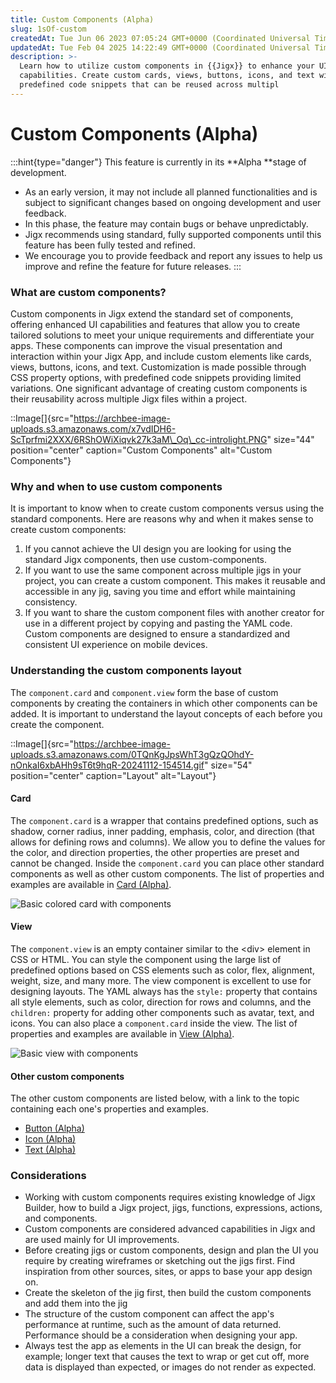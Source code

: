 ```yaml
---
title: Custom Components (Alpha)
slug: 1sOf-custom
createdAt: Tue Jun 06 2023 07:05:24 GMT+0000 (Coordinated Universal Time)
updatedAt: Tue Feb 04 2025 14:22:49 GMT+0000 (Coordinated Universal Time)
description: >-
  Learn how to utilize custom components in {{Jigx}} to enhance your UI
  capabilities. Create custom cards, views, buttons, icons, and text with
  predefined code snippets that can be reused across multipl
---
```


# Custom Components (Alpha)

:::hint{type="danger"} This feature is currently in its \*\*Alpha \*\*stage of development.

* As an early version, it may not include all planned functionalities and is subject to significant changes based on ongoing development and user feedback.
* In this phase, the feature may contain bugs or behave unpredictably.
* Jigx recommends using standard, fully supported components until this feature has been fully tested and refined.
* We encourage you to provide feedback and report any issues to help us improve and refine the feature for future releases. :::

### What are custom components?

Custom components in Jigx extend the standard set of components, offering enhanced UI capabilities and features that allow you to create tailored solutions to meet your unique requirements and differentiate your apps. These components can improve the visual presentation and interaction within your Jigx App, and include custom elements like cards, views, buttons, icons, and text. Customization is made possible through CSS property options, with predefined code snippets providing limited variations. One significant advantage of creating custom components is their reusability across multiple Jigx files within a project.

::Image\[]{src="https://archbee-image-uploads.s3.amazonaws.com/x7vdIDH6-ScTprfmi2XXX/6RShOWiXiqvk27k3aM\_Oq\_cc-introlight.PNG" size="44" position="center" caption="Custom Components" alt="Custom Components"}

### Why and when to use custom components

It is important to know when to create custom components versus using the standard components. Here are reasons why and when it makes sense to create custom components:

1. If you cannot achieve the UI design you are looking for using the standard Jigx components, then use custom-components.
2. If you want to use the same component across multiple jigs in your project, you can create a custom component. This makes it reusable and accessible in any jig, saving you time and effort while maintaining consistency.
3. If you want to share the custom component files with another creator for use in a different project by copying and pasting the YAML code. Custom components are designed to ensure a standardized and consistent UI experience on mobile devices.

### Understanding the custom components layout

The `component.card` and `component.view` form the base of custom components by creating the containers in which other components can be added. It is important to understand the layout concepts of each before you create the component.

::Image\[]{src="https://archbee-image-uploads.s3.amazonaws.com/0TQnKgJpsWhT3gQzQOhdY-nOnkaI6xbAHh9sT6t9hqR-20241112-154514.gif" size="54" position="center" caption="Layout" alt="Layout"}

#### Card

The `component.card` is a wrapper that contains predefined options, such as shadow, corner radius, inner padding, emphasis, color, and direction (that allows for defining rows and columns). We allow you to define the values for the color, and direction properties, the other properties are preset and cannot be changed. Inside the `component.card` you can place other standard components as well as other custom components. The list of properties and examples are available in [Card (Alpha)](https://docs.jigx.com/examples/card-alpha).

![Basic colored card with components](https://archbee-image-uploads.s3.amazonaws.com/0TQnKgJpsWhT3gQzQOhdY-PnlxTP5Ml3rCqZoug2KsK-20241119-121514.png)

#### View

The `component.view` is an empty container similar to the \<div> element in CSS or HTML. You can style the component using the large list of predefined options based on CSS elements such as color, flex, alignment, weight, size, and many more. The view component is excellent to use for designing layouts. The YAML always has the `style:` property that contains all style elements, such as color, direction for rows and columns, and the `children:` property for adding other components such as avatar, text, and icons. You can also place a `component.card` inside the view. The list of properties and examples are available in [View (Alpha)](https://docs.jigx.com/examples/view-alpha).

![Basic view with components](https://archbee-image-uploads.s3.amazonaws.com/0TQnKgJpsWhT3gQzQOhdY-klCHBlHD_F_AuhVozc5p2-20241119-122417.png)

#### Other custom components

The other custom components are listed below, with a link to the topic containing each one's properties and examples.

* [Button (Alpha)](https://docs.jigx.com/examples/button-alpha)
* [Icon (Alpha)](https://docs.jigx.com/examples/icon-alpha)
* [Text (Alpha)](https://docs.jigx.com/examples/text-alpha)

### Considerations

* Working with custom components requires existing knowledge of Jigx Builder, how to build a Jigx project, jigs, functions, expressions, actions, and components.
* Custom components are considered advanced capabilities in Jigx and are used mainly for UI improvements.
* Before creating jigs or custom components, design and plan the UI you require by creating wireframes or sketching out the jigs first. Find inspiration from other sources, sites, or apps to base your app design on.
* Create the skeleton of the jig first, then build the custom components and add them into the jig
* The structure of the custom component can affect the app's performance at runtime, such as the amount of data returned. Performance should be a consideration when designing your app.
* Always test the app as elements in the UI can break the design, for example; longer text that causes the text to wrap or get cut off, more data is displayed than expected, or images do not render as expected.
